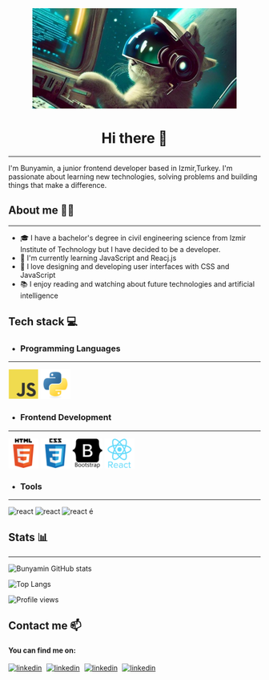 <div align="center">
  <img height="200" src="catonthespace.jpg"  />
</div>

<h1 align="center">Hi there 👋</h1>
<hr>

I'm Bunyamin, a junior frontend developer based in Izmir,Turkey. I'm passionate about learning new technologies, solving problems and building things that make a difference.

## About me 🙋‍♀️
<hr>

- 🎓 I have a bachelor's degree in civil engineering science from Izmir Institute of Technology but I have decided to be a developer.
- 🌱 I'm currently learning JavaScript and Reacj.js
- 🎨 I love designing and developing user interfaces with CSS and JavaScript
- 📚 I enjoy reading and watching about future technologies and artificial intelligence

## Tech stack 💻

-   ### Programming Languages
<hr>
<img src="https://raw.githubusercontent.com/devicons/devicon/master/icons/javascript/javascript-original.svg" alt="javascript" width="60" height="60"/>

<img src="https://raw.githubusercontent.com/devicons/devicon/master/icons/python/python-original.svg" alt="python" width="60" height="60"/>

-   ### Frontend Development
<hr>
<img src="https://raw.githubusercontent.com/devicons/devicon/master/icons/html5/html5-original-wordmark.svg" alt="html5" width="60" height="60"/>

<img src="https://raw.githubusercontent.com/devicons/devicon/master/icons/css3/css3-original-wordmark.svg" alt="css3" width="60" height="60"/>

<img src="https://raw.githubusercontent.com/devicons/devicon/master/icons/bootstrap/bootstrap-plain-wordmark.svg" alt="bootstrap" width="60" height="60"/>
<img src="https://raw.githubusercontent.com/devicons/devicon/master/icons/react/react-original-wordmark.svg" alt="react" width="60" height="60"/>

-   ### Tools
<hr>
<img src="https://cdn.jsdelivr.net/npm/simple-icons@3.0.1/icons/visualstudiocode.svg" alt="react" width="60" height="60"/>

<img src="https://cdn.jsdelivr.net/npm/simple-icons@3.0.1/icons/git.svg" alt="react" width="60" height="60"/>

<img src="https://cdn.jsdelivr.net/npm/simple-icons@3.0.1/icons/netlify.svg" alt="react" width="60" height="60" />
é

## Stats 📊
<hr>

![Bunyamin GitHub stats](https://github-readme-stats.vercel.app/api?username=Bunyamin-35&show_icons=true&theme=radical)

![Top Langs](https://github-readme-stats.vercel.app/api/top-langs/?username=Bunyamin-35&layout=compact&theme=radical)

![Profile views](https://komarev.com/ghpvc/?username=Bunyamin-35&color=green)

## Contact me 📫

#### You can find me on:

<div >
    <a style="margin-right:5px" href="https://www.linkedin.com/in/b%C3%BCnyamin-bulut-b9b4a6253/" target="blank"><img src='https://raw.githubusercontent.com/maurodesouza/profile-readme-generator/master/src/assets/icons/social/linkedin/default.svg' alt='linkedin' height='40'></a>
    <a style="margin-right:5px" href="https://github.com/Bunyamin-35" target="blank"><img src='https://cdn.jsdelivr.net/npm/simple-icons@3.0.1/icons/github.svg' alt='linkedin' height='40'></a>
    <a style="margin-right:5px" href="https://www.youtube.com/channel/UCZ9fPX5kJmOFVmq53BKfhyQ" target="blank"><img src='https://raw.githubusercontent.com/maurodesouza/profile-readme-generator/master/src/assets/icons/social/youtube/default.svg' alt='linkedin' height='40'></a>
    <a href="mailto:bunyaminbulut.ce@gmail.com" target="blank"><img src='https://raw.githubusercontent.com/maurodesouza/profile-readme-generator/master/src/assets/icons/social/gmail/default.svg' alt='linkedin' height='40'></a>
</div>
